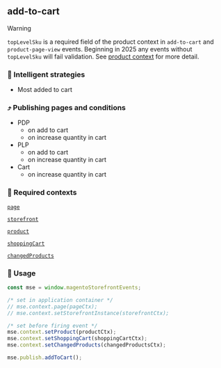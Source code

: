 ## add-to-cart

> [!WARNING] 
> `topLevelSku` is a required field of the product context in `add-to-cart` and `product-page-view` events.
> Beginning in 2025 any events without `topLevelSku` will fail validation.  See [product context](example-contexts/mock-product-context.md) for more detail.

### 🤖 Intelligent strategies

-   Most added to cart

### ⤴️ Publishing pages and conditions

-   PDP
    -   on add to cart
    -   on increase quantity in cart
-   PLP
    -   on add to cart
    -   on increase quantity in cart
-   Cart
    -   on increase quantity in cart

### 🛄 Required contexts

[`page`](./example-contexts/mock-page-context.md)

[`storefront`](./example-contexts/mock-storefront-context.md)

[`product`](./example-contexts/mock-product-context.md)

[`shoppingCart`](./example-contexts/mock-shopping-cart-context.md)

[`changedProducts`](./example-contexts/mock-changed-products-context.md)

### 🔧 Usage

```javascript
const mse = window.magentoStorefrontEvents;

/* set in application container */
// mse.context.page(pageCtx);
// mse.context.setStorefrontInstance(storefrontCtx);

/* set before firing event */
mse.context.setProduct(productCtx);
mse.context.setShoppingCart(shoppingCartCtx);
mse.context.setChangedProducts(changedProductsCtx);

mse.publish.addToCart();
```
